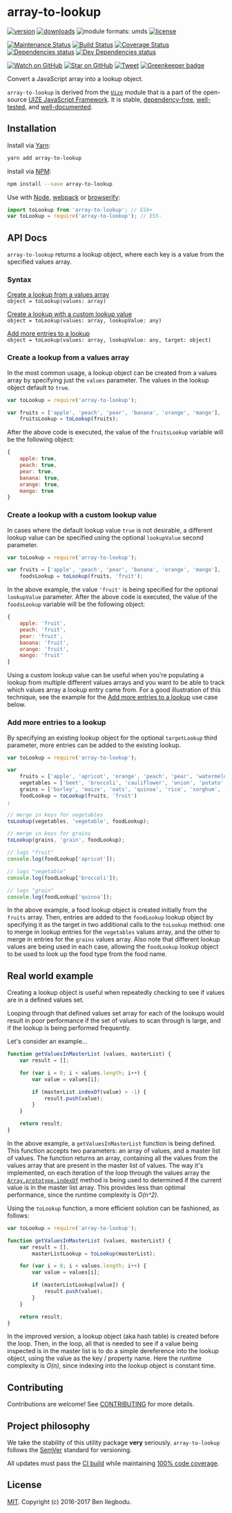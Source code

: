 # array-to-lookup

[![version](https://img.shields.io/npm/v/array-to-lookup.svg)](http://npm.im/array-to-lookup)
[![downloads](https://img.shields.io/npm/dt/array-to-lookup.svg)](http://npm-stat.com/charts.html?package=array-to-lookup&from=2016-03-27)
![module formats: umds](https://img.shields.io/badge/module%20formats-umd-green.svg)
[![license](https://img.shields.io/npm/l/array-to-lookup.svg)](http://spdx.org/licenses/MIT)

[![Maintenance Status](https://img.shields.io/badge/status-maintained-brightgreen.svg)](https://github.com/benmvp/array-to-lookup/pulse)
[![Build Status](https://travis-ci.org/benmvp/array-to-lookup.svg?branch=master)](https://travis-ci.org/benmvp/array-to-lookup)
[![Coverage Status](https://coveralls.io/repos/github/benmvp/array-to-lookup/badge.svg?branch=master)](https://coveralls.io/github/benmvp/array-to-lookup?branch=master)
[![Dependencies status](https://img.shields.io/david/benmvp/array-to-lookup.svg)](https://david-dm.org/benmvp/array-to-lookup#info=dependencies)
[![Dev Dependencies status](https://img.shields.io/david/dev/benmvp/array-to-lookup.svg)](https://david-dm.org/benmvp/array-to-lookup#info=devDependencies)

[![Watch on GitHub](https://img.shields.io/github/watchers/benmvp/array-to-lookup.svg?style=social)](https://github.com/benmvp/array-to-lookup/watchers)
[![Star on GitHub](https://img.shields.io/github/stars/benmvp/array-to-lookup.svg?style=social)](https://github.com/benmvp/array-to-lookup/stargazers)
[![Tweet](https://img.shields.io/twitter/url/https/github.com/benmvp/array-to-lookup.svg?style=social)](https://twitter.com/intent/tweet?text=Check%20out%20array-to-lookup%20by%20%40benmvp!%0A%0Ahttps%3A%2F%2Fgithub.com%2Fbenmvp%2Farray-to-lookup) [![Greenkeeper badge](https://badges.greenkeeper.io/benmvp/array-to-lookup.svg)](https://greenkeeper.io/)

Convert a JavaScript array into a lookup object.

`array-to-lookup` is derived from the [`Uize`](https://github.com/UIZE/UIZE-JavaScript-Framework/blob/master/site-source/js/Uize.js) module that is a part of the open-source [UIZE JavaScript Framework](https://github.com/UIZE/UIZE-JavaScript-Framework). It is stable, [dependency-free](https://david-dm.org/benmvp/array-to-lookup#info=dependencies), [well-tested](https://coveralls.io/github/benmvp/array-to-lookup?branch=master), and [well-documented](#api-docs).

## Installation

Install via [Yarn](https://yarnpkg.com/lang/en/docs/managing-dependencies/):

```sh
yarn add array-to-lookup
```

Install via [NPM](https://docs.npmjs.com/getting-started/installing-npm-packages-locally):

```sh
npm install --save array-to-lookup
```

Use with [Node](https://nodejs.org/en/), [webpack](https://webpack.github.io/) or [browserify](http://browserify.org/):

```js
import toLookup from 'array-to-lookup'; // ES6+
var toLookup = require('array-to-lookup'); // ES5-
```

## API Docs

`array-to-lookup` returns a lookup object, where each key is a value from the specified values array.

### Syntax

[Create a lookup from a values array](#create-a-lookup-from-a-values-array)  
`object = toLookup(values: array)`

[Create a lookup with a custom lookup value](#create-a-lookup-with-a-custom-lookup)  
`object = toLookup(values: array, lookupValue: any)`

[Add more entries to a lookup](#add-more-entries-to-a-lookup)  
`object = toLookup(values: array, lookupValue: any, target: object)`

### Create a lookup from a values array

In the most common usage, a lookup object can be created from a values array by specifying just the `values` parameter. The values in the lookup object default to `true`.

```js
var toLookup = require('array-to-lookup');

var fruits = ['apple', 'peach', 'pear', 'banana', 'orange', 'mango'],
    fruitsLookup = toLookup(fruits);
```

After the above code is executed, the value of the `fruitsLookup` variable will be the following object:

```js
{
    apple: true,
    peach: true,
    pear: true,
    banana: true,
    orange: true,
    mango: true
}
```

### Create a lookup with a custom lookup value

In cases where the default lookup value `true` is not desirable, a different lookup value can be specified using the optional `lookupValue` second parameter.

```js
var toLookup = require('array-to-lookup');

var fruits = ['apple', 'peach', 'pear', 'banana', 'orange', 'mango'],
    foodsLookup = toLookup(fruits, 'fruit');
```

In the above example, the value `'fruit'` is being specified for the optional `lookupValue` parameter. After the above code is executed, the value of the `foodsLookup` variable will be the following object:

```js
{
    apple: 'fruit',
    peach: 'fruit',
    pear: 'fruit',
    banana: 'fruit',
    orange: 'fruit',
    mango: 'fruit'
}
```

Using a custom lookup value can be useful when you're populating a lookup from multiple different values arrays and you want to be able to track which values array a lookup entry came from. For a good illustration of this technique, see the example for the [Add more entries to a lookup](#add-more-entries-to-a-lookup) use case below.

### Add more entries to a lookup

By specifying an existing lookup object for the optional `targetLookup` third parameter, more entries can be added to the existing lookup.

```js
var toLookup = require('array-to-lookup');

var
    fruits = ['apple', 'apricot', 'orange', 'peach', 'pear', 'watermelon'],
    vegetables = ['beet', 'broccoli', 'cauliflower', 'onion', 'potato', 'squash'],
    grains = ['barley', 'maize', 'oats', 'quinoa', 'rice', 'sorghum', 'wheat'],
    foodLookup = toLookup(fruits, 'fruit')
;

// merge in keys for vegetables
toLookup(vegetables, 'vegetable', foodLookup);

// merge in keys for grains
toLookup(grains, 'grain', foodLookup);

// logs "fruit"
console.log(foodLookup['apricot']);

// logs "vegetable"  
console.log(foodLookup['broccoli']);

// logs "grain"
console.log(foodLookup['quinoa']);
```

In the above example, a food lookup object is created initially from the `fruits` array. Then, entries are added to the `foodLookup` lookup object by specifying it as the target in two additional calls to the `toLookup` method: one to merge in lookup entries for the `vegetables` values array, and the other to merge in entries for the `grains` values array. Also note that different lookup values are being used in each case, allowing the `foodLookup` lookup object to be used to look up the food type from the food name.

## Real world example

Creating a lookup object is useful when repeatedly checking to see if values are in a defined values set.

Looping through that defined values set array for each of the lookups would result in poor performance if the set of values to scan through is large, and if the lookup is being performed frequently.

Let's consider an example...

```js
function getValuesInMasterList (values, masterList) {
    var result = [];

    for (var i = 0; i < values.length; i++) {
        var value = values[i];

        if (masterList.indexOf(value) > -1) {
            result.push(value);
        }
    }

    return result;
}
```

In the above example, a `getValuesInMasterList` function is being defined. This function accepts two parameters: an array of values, and a master list of values. The function returns an array, containing all the values from the values array that are present in the master list of values. The way it's implemented, on each iteration of the loop through the values array the [`Array.prototype.indexOf`](https://developer.mozilla.org/en-US/docs/Web/JavaScript/Reference/Global_Objects/Array/indexOf) method is being used to determined if the current value is in the master list array. This provides less than optimal performance, since the runtime complexity is _O(n^2)_.

Using the `toLookup` function, a more efficient solution can be fashioned, as follows:

```js
var toLookup = require('array-to-lookup');

function getValuesInMasterList (values, masterList) {
    var result = [],
        masterListLookup = toLookup(masterList);

    for (var i = 0; i < values.length; i++) {
        var value = values[i];

        if (masterListLookup[value]) {
            result.push(value);
        }
    }

    return result;
}
```

In the improved version, a lookup object (aka hash table) is created before the loop. Then, in the loop, all that is needed to see if a value being inspected is in the master list is to do a simple dereference into the lookup object, using the value as the key / property name. Here the runtime complexity is _O(n)_, since indexing into the lookup object is constant time.

## Contributing

Contributions are welcome! See [CONTRIBUTING](CONTRIBUTING.md) for more details.

## Project philosophy

We take the stability of this utility package **very** seriously. `array-to-lookup` follows the [SemVer](http://semver.org/) standard for versioning.

All updates must pass the [CI build](https://travis-ci.org/benmvp/array-to-lookup) while maintaining [100% code coverage](https://coveralls.io/github/benmvp/array-to-lookup).

## License

[MIT](LICENSE). Copyright (c) 2016-2017 Ben Ilegbodu.
